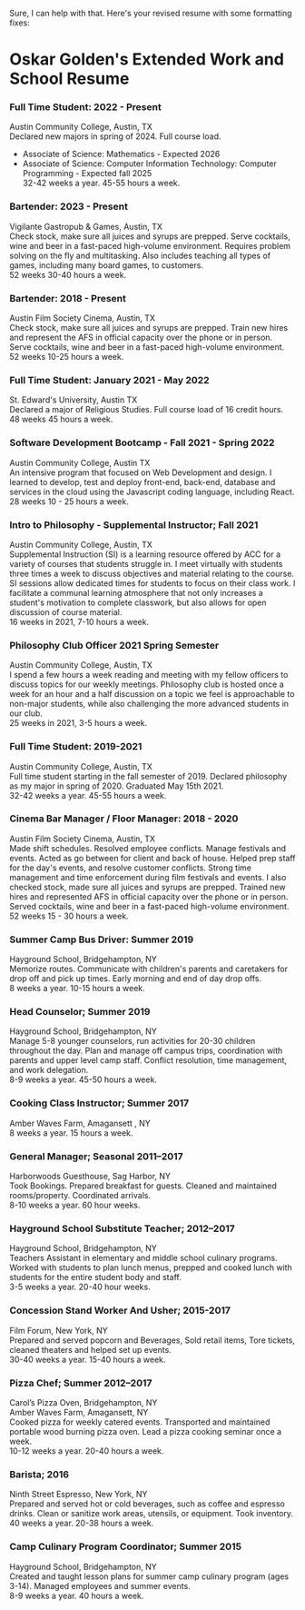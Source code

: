 Sure, I can help with that. Here's your revised resume with some formatting fixes:

# Oskar Golden's Extended Work and School Resume

### Full Time Student: 2022 - Present
Austin Community College, Austin, TX  
Declared new majors in spring of 2024. Full course load.  
- Associate of Science: Mathematics - Expected 2026  
- Associate of Science: Computer Information Technology: Computer Programming - Expected fall 2025  
32-42 weeks a year. 45-55 hours a week.

### Bartender: 2023 - Present
Vigilante Gastropub & Games, Austin, TX  
Check stock, make sure all juices and syrups are prepped. Serve cocktails, wine and beer in a fast-paced high-volume environment. Requires problem solving on the fly and multitasking. Also includes teaching all types of games, including many board games, to customers.  
52 weeks 30-40 hours a week.

### Bartender: 2018 - Present
Austin Film Society Cinema, Austin, TX  
Check stock, make sure all juices and syrups are prepped. Train new hires and represent the AFS in official capacity over the phone or in person. Serve cocktails, wine and beer in a fast-paced high-volume environment.  
52 weeks 10-25 hours a week.

### Full Time Student: January 2021 - May 2022 
St. Edward's University, Austin TX  
Declared a major of Religious Studies. Full course load of 16 credit hours.  
48 weeks 45 hours a week.

### Software Development Bootcamp - Fall 2021 - Spring 2022
Austin Community College, Austin TX  
An intensive program that focused on Web Development and design. I learned to develop, test and deploy front-end, back-end, database and services in the cloud using the Javascript coding language, including React.  
28 weeks 10 - 25 hours a week.

### Intro to Philosophy - Supplemental Instructor; Fall 2021
Austin Community College, Austin, TX  
Supplemental Instruction (SI) is a learning resource offered by ACC for a variety of courses that students struggle in. I meet virtually with students three times a week to discuss objectives and material relating to the course. SI sessions allow dedicated times for students to focus on their class work. I facilitate a communal learning atmosphere that not only increases a student's motivation to complete classwork, but also allows for open discussion of course material.  
16 weeks in 2021, 7-10 hours a week.

### Philosophy Club Officer 2021 Spring Semester
Austin Community College, Austin, TX  
I spend a few hours a week reading and meeting with my fellow officers to discuss topics for our weekly meetings. Philosophy club is hosted once a week for an hour and a half discussion on a topic we feel is approachable to non-major students, while also challenging the more advanced students in our club.  
25 weeks in 2021, 3-5 hours a week.

### Full Time Student: 2019-2021
Austin Community College, Austin, TX  
Full time student starting in the fall semester of 2019. Declared philosophy as my major in spring of 2020. Graduated May 15th 2021.  
32-42 weeks a year. 45-55 hours a week.

### Cinema Bar Manager / Floor Manager: 2018 - 2020
Austin Film Society Cinema, Austin, TX  
Made shift schedules. Resolved employee conflicts. Manage festivals and events. Acted as go between for client and back of house. Helped prep staff for the day's events, and resolve customer conflicts. Strong time management and time enforcement during film festivals and events.  I also checked stock, made sure all juices and syrups are prepped. Trained new hires and represented AFS in official capacity over the phone or in person. Served cocktails, wine and beer in a fast-paced high-volume environment.  
52 weeks 15 - 30 hours a week.

### Summer Camp Bus Driver: Summer 2019
Hayground School, Bridgehampton, NY  
Memorize routes. Communicate with children's parents and caretakers for drop off and pick up times. Early morning and end of day drop offs.  
8 weeks a year. 10-15 hours a week.

### Head Counselor; Summer 2019
Hayground School, Bridgehampton, NY  
Manage 5-8 younger counselors, run activities for 20-30 children throughout the day. Plan and manage off campus trips, coordination with parents and upper level camp staff. Conflict resolution, time management, and work delegation.  
8-9 weeks a year. 45-50 hours a week.

### Cooking Class Instructor; Summer 2017
Amber Waves Farm, Amagansett , NY  
8 weeks a year. 15 hours a week.

### General Manager; Seasonal 2011–2017
Harborwoods Guesthouse, Sag Harbor, NY  
Took Bookings. Prepared breakfast for guests. Cleaned and maintained rooms/property. Coordinated arrivals.  
8-10 weeks a year. 60 hour weeks.

### Hayground School Substitute Teacher; 2012–2017
Hayground School, Bridgehampton, NY  
Teachers Assistant in elementary and middle school culinary programs. Worked with students to plan lunch menus, prepped and cooked lunch with students for the entire student body and staff.  
3-5 weeks a year. 20-40 hour weeks.

### Concession Stand Worker And Usher; 2015-2017
Film Forum, New York, NY  
Prepared and served popcorn and Beverages, Sold retail items, Tore tickets, cleaned theaters and helped set up events.  
30-40 weeks a year. 15-40 hours a week.

### Pizza Chef; Summer 2012–2017
Carol’s Pizza Oven, Bridgehampton, NY  
Amber Waves Farm, Amagansett, NY  
Cooked pizza for weekly catered events. Transported and maintained portable wood burning pizza oven. Lead a pizza cooking seminar once a week.  
10-12 weeks a year. 20-40 hours a week.

### Barista; 2016
Ninth Street Espresso, New York, NY  
Prepared and served hot or cold beverages, such as coffee and espresso drinks. Clean or sanitize work areas, utensils, or equipment. Took inventory.  
40 weeks a year. 20-38 hours a week.

### Camp Culinary Program Coordinator; Summer 2015
Hayground School, Bridgehampton, NY  
Created and taught lesson plans for summer camp culinary program (ages 3-14). Managed employees and summer events.  
8-9 weeks a year. 40 hours a week.